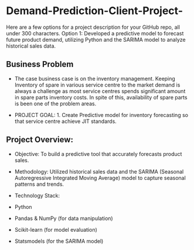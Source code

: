 # Demand-Prediction-Client-Project-
Here are a few options for a project description for your GitHub repo, all under 300 characters.  Option 1: Developed a predictive model to forecast future product demand, utilizing Python and the SARIMA model to analyze historical sales data. 

## Business Problem
- The case business case is on the inventory management. Keeping Inventory of spare in various service
centre to the market demand is always a challenge as most service centres spends significant amount in
spare parts inventory costs. In spite of this, availability of spare parts is been one of the problem areas.

- PROJECT GOAL: 1. Create Predictive model for inventory forecasting so that service centre achieve JIT
standards.

## Project Overview:

- Objective: To build a predictive tool that accurately forecasts product sales.

- Methodology: Utilized historical sales data and the SARIMA (Seasonal Autoregressive Integrated Moving Average) model to capture seasonal patterns and trends.

- Technology Stack:

- Python

- Pandas & NumPy (for data manipulation)

- Scikit-learn (for model evaluation)

- Statsmodels (for the SARIMA model)
